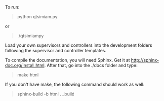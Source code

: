 To run: 

> python qtsimiam.py

or

> ./qtsimiampy

Load your own supervisors and controllers into the development folders following the supervisor and controller templates.

To compile the documentation, you will need Sphinx. Get it at http://sphinx-doc.org/install.html.
After that, go into the ./docs folder and type:

> make html

If you don't have make, the following command should work as well:

> sphinx-build -b html . _build

